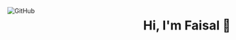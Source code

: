 <h1 style="float:right;">  Hi, I'm Faisal 👋  </h1>

![GitHub](https://user-images.githubusercontent.com/79042824/199659852-235edcb8-a1b2-4e4e-b272-ab09c09b7c6a.JPG)
